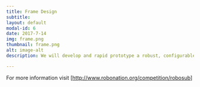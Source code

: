```yaml
---
title: Frame Design
subtitle:
layout: default
modal-id: 6
date: 2017-7-14
img: frame.png
thumbnail: frame.png 
alt: image-alt
description: We will develop and rapid prototype a robust, configurable frame to act as our system's test platform. By focusing on creating a simple yet reliable frame, we will expedite the process of integrating and testing electromechanical and electronic sub-systems.

---
```


For more information visit [http://www.robonation.org/competition/robosub]
